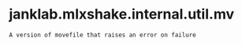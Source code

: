 # janklab.mlxshake.internal.util.mv

```text
A version of movefile that raises an error on failure


```

